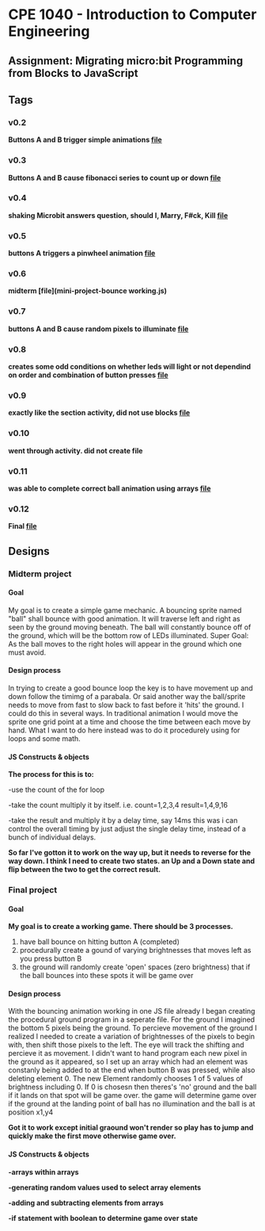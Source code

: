 # CPE 1040 - Introduction to Computer Engineering

## Assignment: Migrating micro:bit Programming from Blocks to JavaScript

## Tags

### v0.2

**Buttons A and B trigger simple animations [file](section-2.js)**

### v0.3

**Buttons A and B cause fibonacci series to count up or down [file](section-3-Phi-Counter.js)**

### v0.4

**shaking Microbit answers question, should I, Marry, F#ck, Kill [file](section-4-f#ck-marry-kill.js)**

### v0.5

**buttons A triggers a pinwheel animation [file](section-5-spinner.js)**

### v0.6

**midterm [file](mini-project-bounce working.js)**


### v0.7

**buttons A and B cause random pixels to illuminate [file](Section-7-led-random.js)**

### v0.8

**creates some odd conditions on whether leds will light or not dependind on order and combination of button presses [file](section-8-booleanish.js)**

### v0.9

**exactly like the section activity, did not use blocks  [file](section-9-unmodified)**

### v0.10

**went through activity. did not create file**

### v0.11

**was able to complete correct ball animation using arrays [file](section-11-bounce-arrary.js)**

### v0.12

**Final [file](Final.js)**

## Designs



### Midterm project


#### Goal

My goal is to create a simple game mechanic. A bouncing sprite named "ball" shall bounce with good animation. It will traverse left and right as seen by the ground moving beneath. The ball will constantly bounce off of the ground, which will be the bottom row of LEDs illuminated. Super Goal: As the ball moves to the right holes will appear in the ground which one must avoid.

#### Design process

In trying to create a good bounce loop the key is to have movement up and down follow the timimg of a parabala. Or said another way the ball/sprite needs to move from fast to slow back to fast before it 'hits' the ground. I could do this in several ways. In traditional animation I would move the sprite one grid point at a time and choose the time between each move by hand. What I want to do here instead was to do it procedurely using for loops and some math.

#### JS Constructs & objects

**The process for this is to:**

-use the count of the for loop

-take the count multiply it by itself. i.e. count=1,2,3,4 result=1,4,9,16

-take the result and multiply it by a delay time, say 14ms
this was i can control the overall timing by just adjust the single delay time, instead of a bunch of individual delays.

**So far I've gotton it to work on the way up, but it needs to reverse for the way down.
I think I need to create two states. an Up and a Down state and flip between the two to get the correct result.**

### Final project

#### Goal

**My goal is to create a working game. There should be 3 processes.**
1) have ball bounce on hitting button A (completed)
2) procedurally create a gound of varying brightnesses that moves left as you press button B
3) the ground will randomly create 'open' spaces (zero brightness) that if the ball bounces into these spots it will be game over

#### Design process
With the bouncing animation working in one JS file already I began creating the procedural ground program in a seperate file.
For the ground I imagined the bottom 5 pixels being the ground. To percieve movement of the ground I realized I needed to create a variation of brightnesses of the pixels to begin with, then shift those pixels to the left. The eye will track the shifting and percieve it as movement. I didn't want to hand program each new pixel in the ground as it appeared, so I set up an array which had an element was constanly being added to at the end when button B was pressed, while also deleting element 0. The new Element randomly chooses 1 of 5 values of brightness including 0. If 0 is chosesn then theres's 'no' ground and the ball if it lands on that spot will be game over. the game will determine game over if the ground at the landing point of ball has no illumination and the ball is at position x1,y4

**Got it to work except initial graound won't render so play has to jump and quickly make the first move otherwise game over.**

#### JS Constructs & objects
**-arrays within arrays**

**-generating random values used to select array elements**

**-adding and subtracting elements from arrays**

**-if statement with boolean to determine game over state**
